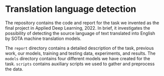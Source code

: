 # Translation language detection

The repository contains the code and report for the task we invented as the final project in Applied Deep Learning, 2022. In brief, it investigates the possibility of detecting the source language of text translated into English by SOTA machine translation models.

The `report` directory contains a detailed description of the task, previous work, our models, training and testing data, experiments, and results. The `models` directory contains four different models we have created for the task. `scripts` contains auxiliary scripts we used to gather and preprocess the data.
